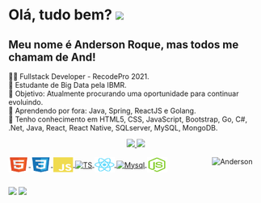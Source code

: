 <h1 align="left"> Olá, tudo bem? <img src="https://raw.githubusercontent.com/kaueMarques/kaueMarques/master/hi.gif" width="30px"></h1>
<h2> Meu nome é Anderson Roque, mas todos me chamam de And!</h2>

👩‍🎓 Fullstack Developer - RecodePro 2021.<br>
🎒 Estudante de Big Data pela IBMR.<br>
🎯 Objetivo: Atualmente procurando uma oportunidade para continuar evoluindo.<br>
📰 Aprendendo por fora: Java, Spring, ReactJS e Golang.<br>
💜 Tenho conhecimento em HTML5, CSS, JavaScript, Bootstrap, Go, C#, .Net, Java, React, React Native, SQLserver, MySQL, MongoDB.<br>

<div align="center">
  <a href="https://github.com/androque">
  <img height="120em" src="https://github-readme-stats.vercel.app/api?username=androque&show_icons=true&theme=dark&include_all_commits=true&count_private=true"/>
  <img height="120em" src="https://github-readme-stats.vercel.app/api/top-langs/?username=androque&layout=compact&langs_count=7&theme=dark"/>
</div>
    
  <div style="display: inline_block"><br>
  <img align="center" alt="HTML" height="30" width="40" src="https://raw.githubusercontent.com/devicons/devicon/master/icons/html5/html5-original.svg">       
  <img align="center" alt="Rafa-CSS" height="30" width="40" src="https://raw.githubusercontent.com/devicons/devicon/master/icons/css3/css3-original.svg">
  <img align="center" alt="Js" height="30" width="40" src="https://raw.githubusercontent.com/devicons/devicon/master/icons/javascript/javascript-plain.svg">   
  <img align="center" alt="TS" height="30" width="40" src="https://cdn.jsdelivr.net/gh/devicons/devicon/icons/typescript/typescript-original.svg" />
  <img align="center" alt="React" height="30" width="40" src="https://raw.githubusercontent.com/devicons/devicon/master/icons/react/react-original.svg">
  <img align="center" alt="Mysql" height="30" width="40" src="https://cdn.jsdelivr.net/gh/devicons/devicon/icons/mysql/mysql-original-wordmark.svg" />
  <img align="center" alt="And-Js" height="30" width="40" src="https://raw.githubusercontent.com/devicons/devicon/master/icons/nodejs/nodejs-original.svg">
  <img align="right"  alt="Anderson" height="20%" width="20%" src="https://i.ibb.co/V2jswdG/programmer.png">
</div>
  
  ##
  
  <div>
<a href="https://www.instagram.com/aroquee/" target="_blank"><img src="https://img.shields.io/badge/-Instagram-%23E4405F?style=for-the-badge&logo=instagram&logoColor=white" target="_blank"></a>
<a href="https://www.linkedin.com/in/andersonroque/" target="_blank"><img src="https://img.shields.io/badge/-LinkedIn-%230077B5?style=for-the-badge&logo=linkedin&logoColor=white" target="_blank"></a>
    
    
</div>

 
